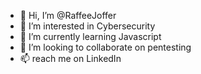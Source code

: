 - 👋 Hi, I’m @RaffeeJoffer
- 👀 I’m interested in Cybersecurity
- 🌱 I’m currently learning Javascript 
- 💞️ I’m looking to collaborate on pentesting
- 📫 reach me on LinkedIn 

<!---
RaffeeJoffer/RaffeeJoffer is a ✨ special ✨ repository because its `README.md` (this file) appears on your GitHub profile.
You can click the Preview link to take a look at your changes.
--->
